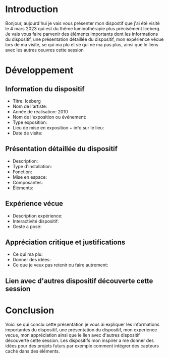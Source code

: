 # Introduction
Bonjour, aujourd'hui je vais vous présenter mon dispostif que j'ai été visité le 4 mars 2023 qui est du thême luminothérapie plus précisément Iceberg. 
Je vais vous faire parvenir des éléments importants dont les informations du dispositif, une présentation détaillée du dispositif, mon expérience vécue lors de ma visite, se qui ma plu et se qui ne ma pas plus, ainsi que le liens avec les autres oeuvres cette session 

# Développement 

## Information du dispositif 

- Titre: Iceberg
- Nom de l'artiste:
- Année de réalisation: 2010
- Nom de l'exposition ou événement: 
- Type exposition: 
- Lieu de mise en exposition + info sur le lieu:
- Date de visite: 

## Présentation détaillée du dispositif

- Description: 
- Type d'installation:
- Fonction: 
- Mise en espace: 
- Composantes: 
- Éléments: 

## Expérience vécue 

- Description expérience: 
- Interactivité dispositif: 
- Geste a posé: 

## Appréciation critique et justifications 
- Ce qui ma plu:
- Donner des idées: 
- Ce que je veux pas retenir ou faire autrement:

## Lien avec d'autres dispositif découverte cette session


# Conclusion
Voici se qui conclu cette présentation je vous ai expliquer les informations importantes du dispositif, une présentation du dispositif, mon experience vecue, mon appréciation ainsi que le lien avec d'autres dispositif découverte cette session. Les dispositifs mon inspirer a me donner des idées pour des projets futurs par exemple comment intégrer des capteurs caché dans des éléments.
